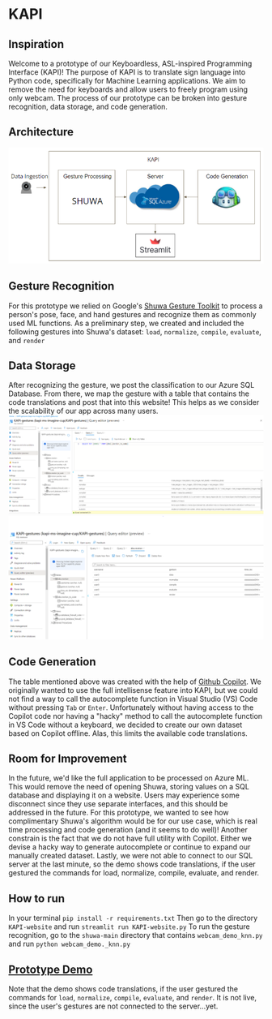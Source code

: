 # KAPI

## Inspiration
Welcome to a prototype of our Keyboardless, ASL-inspired Programming Interface (KAPI)! The purpose of KAPI is to translate sign language into Python code, specifically for Machine Learning applications. We aim to remove the need for keyboards and allow users to freely program using only webcam. The process of our prototype can be broken into gesture recognition, data storage, and code generation.

## Architecture
<img src='KAPI-website/KAPI_arch.png' title='ERD' width='' alt='arch' />


## Gesture Recognition
For this prototype we relied on Google's [Shuwa Gesture Toolkit](https://github.com/google/shuwa) to process
a person's pose, face, and hand gestures and recognize them as commonly used ML functions. As a preliminary
step, we created and included the following gestures into Shuwa's dataset: `load`, `normalize`, `compile`, `evaluate`, and `render`


## Data Storage
After recognizing the gesture, we post the classification to our Azure SQL Database. From there, we map the gesture with a 
table that contains the code translations and post that into this website! This helps as we consider the scalability of our app across many users.
<img src='KAPI-website/KAPI_database.png' title='ERD' width='' alt='db' />
<img src='KAPI-website/KAPI_user_motions.png' title='ERD' width='' alt='user_motions' />

## Code Generation
The table mentioned above was created with the help of [Github Copilot](https://copilot.github.com/). We originally wanted to use 
the full intellisense feature into KAPI, but we could not find a way to call the autocomplete function in Visual Studio (VS) Code without 
pressing `Tab` or `Enter`. Unfortunately without having access to the Copilot code nor having a "hacky" method to call the autocomplete function in VS Code without a 
keyboard, we decided to create our own dataset based on Copilot offline. Alas, this limits the available code translations.


## Room for Improvement
In the future, we'd like the full application to be processed on Azure ML. This would remove the need of opening Shuwa, storing values on a SQL database and displaying it on a website. Users may experience some disconnect since they use separate interfaces, and this should be addressed in the future. For this prototype, we wanted to see how complimentary Shuwa's algorithm would be for our use case, which is real time processing and code generation (and it seems to do well)! Another constrain is the fact that we do not have full utility with Copilot. Either we devise a hacky way to generate autocomplete or continue to expand our manually created dataset. Lastly, we were not able to connect to our SQL server at the last minute, so the demo shows code translations, if the user gestured the commands for load, normalize, compile, evaluate, and render.

## How to run
In your terminal `pip install -r requirements.txt` Then go to the directory `KAPI-website` and run `streamlit run KAPI-website.py` To run the gesture recognition, go to the `shuwa-main` directory that contains `webcam_demo_knn.py` and run `python webcam_demo._knn.py`

## [Prototype Demo](https://uci.zoom.us/rec/share/W0VB84wadmxFiK6sebvmxyJahRw-NFg34JbUCHv-aiaVt3xTf6fqU_5eBeyRpv3k.Rrd6bzJwUMKwo4Cj?startTime=1643409309000)
Note that the demo shows code translations, if the user gestured the commands for `load`, `normalize`, `compile`, `evaluate`, and `render`. It is not live, since the user's gestures are not connected to the server...yet.
